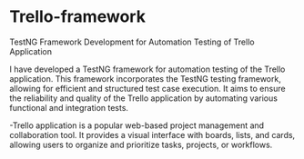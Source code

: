 # Trello-framework

TestNG Framework Development for Automation Testing of Trello Application

I have developed a TestNG framework for automation testing of the Trello application. This framework incorporates the TestNG testing framework, allowing for efficient and structured test case execution. It aims to ensure the reliability and quality of the Trello application by automating various functional and integration tests.

-Trello application is a popular web-based project management and collaboration tool. It provides a visual interface with boards, lists, and cards, allowing users to organize and prioritize tasks, projects, or workflows.
